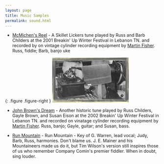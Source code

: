 ```yaml
---
layout: page
title: Music Samples
permalink: sound.html
---
```


* [McMichen's Reel](assets/music/Mcmichen.mp3) - A Skillet Lickers tune played by Russ and Barb Childers at the
2001 Breakin' Up Winter Festival in Lebanon TN. and recorded by on vintage
cylinder recording equipment by [Martin Fisher](mailto:nipper@nc5.infi.net).
Russ, fiddle; Barb, banjo uke

{: .figure .figure-right }
![Vintage Wax Recording Machine](assets/images/wax.jpg "Vintage Wax Recording Machine")

* [John Brown's Dream](assets/music/John_Brown.mp3) - Another historic tune played by Russ Childers, Gayle Brown,
and Susan Eison at the 2002 Breakin' Up Winter Festival in Lebanon TN. and
recorded on vinatage cylinder recording equipment by [Martin Fisher](mailto:nipper@nc5.infi.net).
Russ, banjo; Gayle, guitar; and Susan, bass.

* [Run Mountain](assets/music/Run_Mountain.mp3) - Run Mountain - Key of G. Warren, lead vocal; Judy, Barb, Russ, harmonies. Don't
blame us. J. E. Mainer and his Mountaineers made us do it, but Tim Wilson's
version still inspires those of us who remember Company Comin's premier fiddler.
When in doubt, sing louder.
